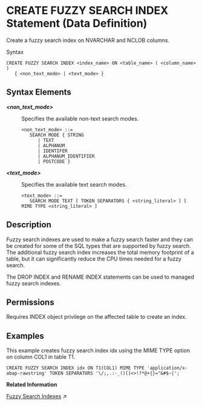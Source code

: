 <!-- loio9b79b31dde1b4f6d84144fba8d942bd3 -->

# CREATE FUZZY SEARCH INDEX Statement \(Data Definition\)

Create a fuzzy search index on NVARCHAR and NCLOB columns.



Syntax

```
CREATE FUZZY SEARCH INDEX <index_name> ON <table_name> ( <column_name> ) 
   { <non_text_mode> | <text_mode> }
```



<a name="loio9b79b31dde1b4f6d84144fba8d942bd3__section_k3n_rsq_y1c"/>

## Syntax Elements


<dl>
<dt><b>

*<non\_text\_mode\>*

</b></dt>
<dd>

Specifies the available non-text search modes.

```
<non_text_mode> ::= 
   SEARCH MODE { STRING
      | TEXT
      | ALPHANUM
      | IDENTIFER
      | ALPHANUM_IDENTIFIER
      | POSTCODE }
```



</dd><dt><b>

*<text\_mode\>*

</b></dt>
<dd>

Specifies the available text search modes.

```
<text_mode> ::=
   SEARCH MODE TEXT [ TOKEN SEPARATORS { <string_literal> ] [ MIME TYPE <string_literal> ]
```



</dd>
</dl>



<a name="loio9b79b31dde1b4f6d84144fba8d942bd3__sql_create_function_1sql_create_function_description"/>

## Description

Fuzzy search indexes are used to make a fuzzy search faster and they can be created for some of the SQL types that are supported by fuzzy search. The additional fuzzy search index increases the total memory footprint of a table, but it can significantly reduce the CPU times needed for a fuzzy search.

The DROP INDEX and RENAME INDEX statements can be used to managed fuzzy search indexes.



<a name="loio9b79b31dde1b4f6d84144fba8d942bd3__section_hl3_yhh_5rb"/>

## Permissions

Requires INDEX object privilege on the affected table to create an index.



<a name="loio9b79b31dde1b4f6d84144fba8d942bd3__section_tws_b2r_y1c"/>

## Examples

This example creates fuzzy search index idx using the MIME TYPE option on column COL1 in table T1.

```
CREATE FUZZY SEARCH INDEX idx ON T1(COL1) MIME TYPE 'application/x-abap-rawstring' TOKEN SEPARATORS '\/;,.:-_()[]<>!?*@+{}="&#$~|';
```

**Related Information**  


[Fuzzy Search Indexes](https://help.sap.com/viewer/05c9edaee7fe4d28ab3627d0b1583df6/2024_3_QRC/en-US/79cbd8c7ec3340848e0654c67b45bc00.html "Fuzzy search indexes are used to make a fuzzy search faster and they can be created for some of the SQL types that are supported by fuzzy search. The additional fuzzy search index increases the total memory footprint of a table, but it can significantly reduce the CPU time needed for a fuzzy search.") :arrow_upper_right:

